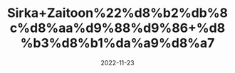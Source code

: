 ---
title: 'Sirka+Zaitoon%22%d8%b2%db%8c%d8%aa%d9%88%d9%86+%d8%b3%d8%b1%da%a9%d8%a7'
date: '2022-11-23' 
metatag: '' 
inventory: '0' 
draft: false 
# meta description 
shortDescripton: 'Olive+Cider+Vinegar+is+a+ideal+herbal+treatment+for+various+diseases+like+diabetes+control%2c+digestion%2cgastric+related+problem%2cliver+related+lssues%2ckidney+related+issues%2c+hypertension+%26cholesterol+problems.+it+promotes+sexual+hamones+in+males.'
description: 'Sirka+Vinegar'
longdescription: ''
tags: ''
brand: ''
subCategory: ''
unit: '240 ml-Pk'
sellCount: '0'
featured: True
# product Price
price: '200.0'
# Product Short Description
shortDescription: 'Olive+Cider+Vinegar+is+a+ideal+herbal+treatment+for+various+diseases+like+diabetes+control%2c+digestion%2cgastric+related+problem%2cliver+related+lssues%2ckidney+related+issues%2c+hypertension+%26cholesterol+problems.+it+promotes+sexual+hamones+in+males.'
productID: '44B1D6C0-B54B-ED11-996A-005056B3A416'
type: 'products'
category: 'Sirka+Vinegar' 
thumnailproduct: 'https://eraconnect.blob.core.windows.net/product-images/aminsaddiquidawakhana/876e0342-3d63-4118-a67f-ccd01df785f1.webp' 
images:
  - image: 'https://eraconnect.blob.core.windows.net/product-images/aminsaddiquidawakhana/876e0342-3d63-4118-a67f-ccd01df785f1.webp'  
Variants:
---